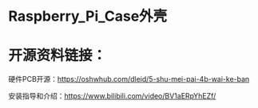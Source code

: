 # Raspberry_Pi_Case外壳



# 开源资料链接：

 硬件PCB开源：https://oshwhub.com/dleid/5-shu-mei-pai-4b-wai-ke-ban

安装指导和介绍：https://www.bilibili.com/video/BV1aERpYhEZf/